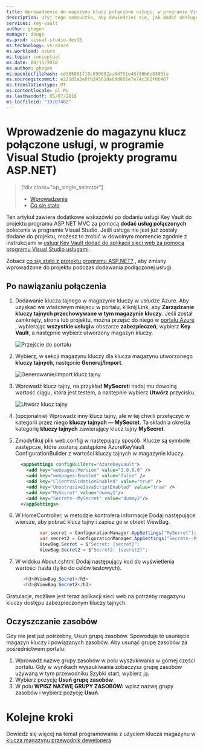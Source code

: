 ```yaml
---
title: Wprowadzenie do magazynu klucz połączone usługi, w programie Visual Studio (projekty programu ASP.NET) | Dokumentacja firmy Microsoft
description: Użyj tego samouczka, aby dowiedzieć się, jak dodać obsługę usługi Key Vault w aplikacji sieci web ASP.NET lub ASP.NET Core.
services: key-vault
author: ghogen
manager: douge
ms.prod: visual-studio-dev15
ms.technology: vs-azure
ms.workload: azure
ms.topic: conceptual
ms.date: 04/15/2018
ms.author: ghogen
ms.openlocfilehash: cd305801f10c899682aa6d751e48f30b6e8303fa
ms.sourcegitcommit: e221d1a2e0fb245610a6dd886e7e74c362f06467
ms.translationtype: MT
ms.contentlocale: pl-PL
ms.lasthandoff: 05/07/2018
ms.locfileid: "33787402"
---
```

# <a name="get-started-with-key-vault-connected-service-in-visual-studio-aspnet-projects"></a>Wprowadzenie do magazynu klucz połączone usługi, w programie Visual Studio (projekty programu ASP.NET)

> [!div class="op_single_selector"]
> - [Wprowadzenie](vs-key-vault-aspnet-get-started.md)
> - [Co się stało](vs-key-vault-aspnet-what-happened.md)

Ten artykuł zawiera dodatkowe wskazówki po dodaniu usługi Key Vault do projektu programu ASP.NET MVC za pomocą **dodać usług połączonych** polecenia w programie Visual Studio. Jeśli usługa nie jest już zostały dodane do projektu, możesz to zrobić w dowolnym momencie zgodnie z instrukcjami w [usługi Key Vault dodać do aplikacji sieci web za pomocą programu Visual Studio usługami](vs-key-vault-add-connected-service.md).

Zobacz [co się stało z projektu programu ASP.NET?](vs-key-vault-aspnet-core-what-happened.md) , aby zmiany wprowadzone do projektu podczas dodawania podłączonej usługi.

## <a name="after-you-connect"></a>Po nawiązaniu połączenia

1. Dodawanie klucza tajnego w magazynie kluczy w usłudze Azure. Aby uzyskać we właściwym miejscu w portalu, kliknij Link, aby **Zarządzanie kluczy tajnych przechowywane w tym magazynie kluczy**. Jeśli został zamknięty, strona lub projektu, można przejść do niego w [portalu Azure](https://portal.azure.com) , wybierając **wszystkie usługi**w obszarze **zabezpieczeń**, wybierz **Key Vault**, a następnie wybierz utworzony magazyn kluczy.

   ![Przejście do portalu](media/vs-key-vault-add-connected-service/manage-secrets-link.jpg)

1. Wybierz, w sekcji magazynu kluczy dla klucza magazynu utworzonego **kluczy tajnych**, następnie **Generuj/Import**.

   ![Generowanie/Import klucz tajny](media/vs-key-vault-add-connected-service/generate-secrets.jpg)

1. Wprowadź klucz tajny, na przykład **MySecret**i nadaj mu dowolną wartość ciągu, która jest testem, a następnie wybierz **Utwórz** przycisku.

   ![Utwórz klucz tajny](media/vs-key-vault-add-connected-service/create-a-secret.jpg)
 
1. (opcjonalnie) Wprowadź inny klucz tajny, ale w tej chwili przełączyć w kategorii przez niego **kluczy tajnych — MySecret**. Ta składnia określa kategorię **kluczy tajnych** zawierający klucz tajny **MySecret**.

1. Zmodyfikuj plik web.config w następujący sposób. Klucze są symbole zastępcze, które zostaną zastąpione AzureKeyVault ConfigurationBuilder z wartości kluczy tajnych w magazynie kluczy.

   ```xml
     <appSettings configBuilders="AzureKeyVault">
       <add key="webpages:Version" value="3.0.0.0" />
       <add key="webpages:Enabled" value="false" />
       <add key="ClientValidationEnabled" value="true" />
       <add key="UnobtrusiveJavaScriptEnabled" value="true" />
       <add key="MySecret" value="dummy1"/>
       <add key="Secrets--MySecret" value="dummy2"/>
     </appSettings>
   ```

1. W HomeController, w metodzie kontrolera informacje Dodaj następujące wiersze, aby pobrać klucz tajny i zapisz go w obiekt ViewBag.
 
   ```csharp
            var secret = ConfigurationManager.AppSettings["MySecret"];
            var secret2 = ConfigurationManager.AppSettings["Secrets--MySecret"];
            ViewBag.Secret = $"Secret: {secret}";
            ViewBag.Secret2 = $"Secret2: {secret2}";
   ```

1. W widoku About.cshtml Dodaj następujący kod do wyświetlenia wartości hasła (tylko do celów testowych).

   ```csharp
      <h3>@ViewBag.Secret</h3>
      <h3>@ViewBag.Secret2</h3>
   ```

Gratulacje, możliwe jest teraz aplikacji sieci web na potrzeby magazynu kluczy dostępu zabezpieczonym kluczy tajnych.

## <a name="clean-up-resources"></a>Oczyszczanie zasobów

Gdy nie jest już potrzebny, Usuń grupę zasobów. Spowoduje to usunięcie magazyn kluczy i powiązanych zasobów. Aby usunąć grupę zasobów za pośrednictwem portalu:

1. Wprowadź nazwę grupy zasobów w polu wyszukiwania w górnej części portalu. Gdy w wynikach wyszukiwania zobaczysz grupę zasobów używaną w tym przewodniku Szybki start, wybierz ją.
2. Wybierz pozycję **Usuń grupę zasobów**.
3. W polu **WPISZ NAZWĘ GRUPY ZASOBÓW:** wpisz nazwę grupy zasobów i wybierz pozycję **Usuń**.

# <a name="next-steps"></a>Kolejne kroki

Dowiedz się więcej na temat programowania z użyciem klucza magazynu w [klucza magazynu przewodnik dewelopera](key-vault-developers-guide.md)